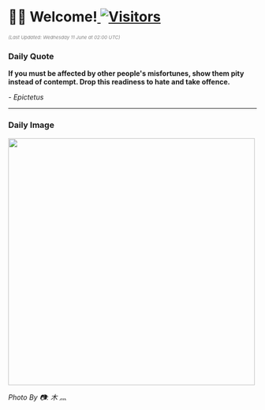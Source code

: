 <h1>👋🏽 Welcome!<a href="https://github.com/OmitNomis/"> <img src="https://visitor-badge.laobi.icu/badge?page_id=OmitNomis" alt="Visitors"></a></h1>

<i><p style="font-size: 0.6rem; color:gray">(Last Updated: Wednesday 11 June at 02:00 UTC)</p></i>

<h3> Daily Quote </h3>
<b><p>If you must be affected by other people&#39;s misfortunes, show them pity instead of contempt. Drop this readiness to hate and take offence.</p></b>
<i><caption style="font-size: 0.8rem; color:gray;">- Epictetus</caption></i>


<hr>

<h3>Daily Image</h3>
<a href="https://images.pexels.com/photos/32474948/pexels-photo-32474948.jpeg" target="_blank"><img style="height:500px;" src="https://images.pexels.com/photos/32474948/pexels-photo-32474948.jpeg"/></a>

<i><caption style="font-size: 0.8rem; color:gray;"> Photo By 📷: 木 灬</caption></i>
